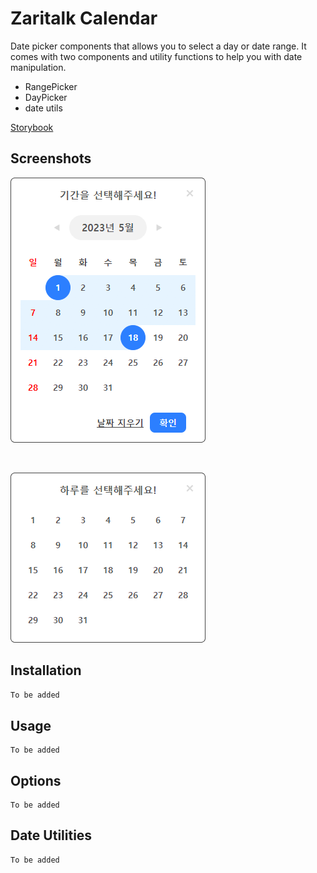 # Zaritalk Calendar

Date picker components that allows you to select a day or date range.
It comes with two components and utility functions to help you with date manipulation.

- RangePicker
- DayPicker
- date utils

[Storybook](https://640efcd05a191d88bc939551-wqitemnddj.chromatic.com/)

## Screenshots

![range picker](assets/range-picker.png)

<br/>

![day picker](assets/day-picker.png)

## Installation

```bash
To be added
```

## Usage

```
To be added
```

## Options

```
To be added
```

## Date Utilities

```
To be added
```
